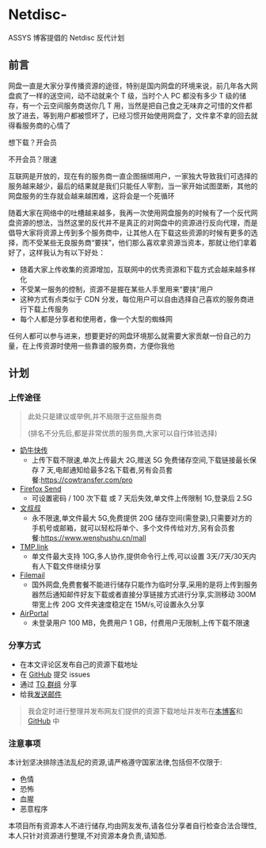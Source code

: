 # Netdisc-
ASSYS 博客提倡的 Netdisc 反代计划
<!-- wp:heading -->
<h2>前言</h2>
<!-- /wp:heading -->

<!-- wp:paragraph -->
<p>网盘一直是大家分享传播资源的途径，特别是国内网盘的环境来说，前几年各大网盘疯了一样的送空间，动不动就来个 T 级，当时个人 PC 都没有多少 T 级的储存，有一个云空间服务商送你几 T 用，当然是把自己食之无味弃之可惜的文件都放了进去，等到用户都被惯坏了，已经习惯开始使用网盘了，文件拿不拿的回去就得看服务商的心情了</p>
<!-- /wp:paragraph -->

<!-- wp:paragraph -->
<p>想下载？开会员</p>
<!-- /wp:paragraph -->

<!-- wp:paragraph -->
<p>不开会员？限速</p>
<!-- /wp:paragraph -->

<!-- wp:paragraph -->
<p>互联网是开放的，现在有的服务商一直企图捆绑用户，一家独大导致我们可选择的服务越来越少，最后的结果就是我们只能任人宰割，当一家开始试图垄断，其他的网盘服务的生存就会越来越困难，这将会是一个死循环</p>
<!-- /wp:paragraph -->

<!-- wp:paragraph -->
<p>随着大家在网络中的吐槽越来越多，我再一次使用网盘服务的时候有了一个反代网盘资源的想法，当然这里的反代并不是真正的对网盘中的资源进行反向代理，而是倡导大家将资源上传到多个服务商中，让其他人在下载这些资源的时候有更多的选择，而不受某些无良服务商“要挟”，他们那么喜欢拿资源当资本，那就让他们拿着好了，这样我认为有以下好处：</p>
<!-- /wp:paragraph -->

<!-- wp:list -->
<ul><li>随着大家上传收集的资源增加，互联网中的优秀资源和下载方式会越来越多样化</li><li>不受某一服务的控制，资源不是握在某些人手里用来“要挟”用户</li><li>这种方式有点类似于 CDN 分发，每位用户可以自由选择自己喜欢的服务商进行下载上传服务</li><li>每个人都是分享者和使用者，像一个大型的蜘蛛网</li></ul>
<!-- /wp:list -->

<!-- wp:paragraph -->
<p>任何人都可以参与进来，想要更好的网盘环境那么就需要大家贡献一份自己的力量，在上传资源时使用一些靠谱的服务商，方便你我他</p>
<!-- /wp:paragraph -->

<!-- wp:heading -->
<h2>计划</h2>
<!-- /wp:heading -->

<!-- wp:heading {"level":3} -->
<h3>上传途径</h3>
<!-- /wp:heading -->

<!-- wp:quote -->
<blockquote class="wp-block-quote"><p>此处只是建议或举例,并不局限于这些服务商</p><p>(排名不分先后,都是非常优质的服务商,大家可以自行体验选择)</p></blockquote>
<!-- /wp:quote -->

<!-- wp:list -->
<ul><li><a rel="noreferrer noopener" href="https://cowtransfer.com/" target="_blank">奶牛快传</a><ul><li>上传下载不限速,单次上传最大 2G,赠送 5G 免费储存空间,下载链接最长保存 7 天,电邮通知给最多2名下载者,另有会员套餐:<a href="https://cowtransfer.com/pro">https://cowtransfer.com/pro</a></li></ul></li><li><a rel="noreferrer noopener" href="https://send.firefox.com/" target="_blank">Firefox Send</a><ul><li>可设置密码 / 100 次下载 或 7 天后失效,单文件上传限制 1G,登录后 2.5G</li></ul></li><li><a rel="noreferrer noopener" href="https://www.wenshushu.cn/" target="_blank">文叔叔</a><ul><li>永不限速,单文件最大 5G,免费提供 20G 储存空间(需登录),只需要对方的手机号或邮箱，就可以轻松将单个、多个文件传给对方,另有会员套餐:<a href="https://www.wenshushu.cn/mall">https://www.wenshushu.cn/mall</a></li></ul></li><li><a rel="noreferrer noopener" href="https://app.tmp.link/" target="_blank">TMP.link</a><ul><li>单文件最大支持 10G,多人协作,提供命令行上传,可以设置 3天/7天/30天内有人下载文件继续分享</li></ul></li><li><a rel="noreferrer noopener" href="https://www.filemail.com/" target="_blank">Filemail</a><ul><li>国外网盘,免费套餐不能进行储存只能作为临时分享,采用的是将上传到服务器然后通知邮件好友下载或者直接分享链接方式进行分享,实测移动 300M 带宽上传 20G 文件夹速度稳定在 15M/s,可设置永久分享</li></ul></li><li><a rel="noreferrer noopener" href="https://airportal.cn/" target="_blank">AirPortal</a><ul><li>未登录用户 100 MB，免费用户 1 GB，付费用户无限制,上传下载不限速</li></ul></li></ul>
<!-- /wp:list -->

<!-- wp:heading {"level":3} -->
<h3>分享方式</h3>
<!-- /wp:heading -->

<!-- wp:list -->
<ul><li>在本文评论区发布自己的资源下载地址</li><li>在 <a rel="noreferrer noopener" href="https://github.com/Sys-DQ/Netdisc-Reverse-proxy/issues" target="_blank">GitHub</a> 提交 issues</li><li>通过 <a rel="noreferrer noopener" href="https://t.me/ASSys" target="_blank">TG 群组</a> 分享</li><li>给我<a rel="noreferrer noopener" href="mailto:yjjs.wang@gmail.com" target="_blank">发送邮件</a></li></ul>
<!-- /wp:list -->

<!-- wp:quote -->
<blockquote class="wp-block-quote"><p>我会定时进行整理并发布网友们提供的资源下载地址并发布在<a rel="noreferrer noopener" href="https://www.assys.xin" target="_blank">本博客</a>和 <a rel="noreferrer noopener" href="https://github.com/Sys-DQ/Netdisc-Reverse-proxy" target="_blank">GitHub</a> 中</p></blockquote>
<!-- /wp:quote -->

<!-- wp:heading {"level":3} -->
<h3>注意事项</h3>
<!-- /wp:heading -->

<!-- wp:paragraph -->
<p>本计划坚决排除违法乱纪的资源,请严格遵守国家法律,包括但不仅限于:</p>
<!-- /wp:paragraph -->

<!-- wp:list -->
<ul><li>色情</li><li>恐怖</li><li>血腥</li><li>恶意程序</li></ul>
<!-- /wp:list -->

<!-- wp:paragraph -->
<p>本项目所有资源本人不进行储存,均由网友发布,请各位分享者自行检查合法合理性,本人只针对资源进行整理,不对资源本身负责,请知悉.</p>
<!-- /wp:paragraph -->
